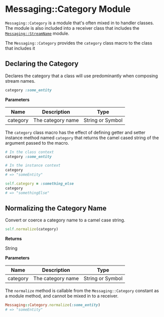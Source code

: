 # Messaging::Category Module

`Messaging::Category` is a module that's often mixed in to handler classes. The module is also included into a receiver class that includes the [`Messaging::StreamName`](./messaging-stream-name.md) module.

The `Messaging::Category` provides the `category` class macro to the class that includes it

## Declaring the Category

Declares the category that a class will use predominantly when composing stream names.

``` ruby
category :some_entity
```

**Parameters**

| Name | Description | Type |
| --- | --- | --- |
| category | The category name | String or Symbol|

The `category` class macro has the effect of defining getter and setter instance method named `category` that returns the camel cased string of the argument passed to the macro.

``` ruby
# In the class context
category :some_entity

# In the instance context
category
# => "someEntity"

self.category = :something_else
category
# => "somethingElse"
```

## Normalizing the Category Name

Convert or coerce a category name to a camel case string.

``` ruby
self.normalize(category)
```

**Returns**

String

**Parameters**

| Name | Description | Type |
| --- | --- | --- |
| category | The category name | String or Symbol|

The `normalize` method is callable from the `Messaging::Category` constant as a module method, and cannot be mixed in to a receiver.

``` ruby
Messaging::Category.normalize(:some_entity)
# => "someEntity"
```
